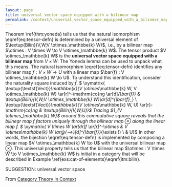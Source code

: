 ```yaml
---
layout: page
title: universal vector space equipped with a bilinear map
permalink: /context/universal_vector_space_equipped_with_a_bilinear_map
---
```

Theorem \ref{thm:yoneda} tells us that the natural isomorphism \eqref{eq:tensor-defn} is determined by a universal element of $\textup{Bilin}(V,W;V \otimes_\mathbbe{k} W)$, i.e., by a bilinear map $\otimes : V \times W \to V \otimes_\mathbbe{k} W$. The tensor product $V \otimes_\mathbbe{k} W$ is the **universal vector space equipped with a bilinear map** from $V \times W$. The Yoneda lemma can be used to unpack what this means. The natural isomorphism \eqref{eq:tensor-defn} identifies any bilinear map $f : V \times W \to U$ with a linear map $\bar{f} : V \otimes_\mathbbe{k} W \to U$. To understand this identification, consider the naturality square induced by $\bar{f}$.
$ \xymatrix{ \textup{\textsf{Vect}}_\mathbbe{k}(V \otimes_\mathbbe{k} W, V \otimes_\mathbbe{k} W) \ar[r]^-\mathrm{co}ng \ar[d]_{\bar{f}_*} & \textup{Bilin}(V,W;V \otimes_\mathbbe{k} W)\ar[d]^{\bar{f}_*} \\ \textup{\textsf{Vect}}_\mathbbe{k}(V \otimes_\mathbbe{k} W, U)  \ar[r]_-\mathrm{co}ng &  \textup{Bilin}(V,W;U)}$ Tracing $1_{V \otimes_\mathbbe{k} W}$ around this commutative square reveals that the bilinear map $f$ factors uniquely through the bilinear map $\otimes$ along the linear map $\bar{f}$.
$ \xymatrix{ V \times W \ar[dr]_f \ar[r]^-\otimes & V \otimes_\mathbbe{k} W \ar@{-->}[d]^{\bar{f}}_{\exists !} \\ & U}$
In other words, the bijection \eqref{eq:tensor-defn} is implemented by composing a linear map $V \otimes_\mathbbe{k} W \to U$ with the universal bilinear map $\otimes$. This universal property tells us that the bilinear map $\otimes : V \times W \to V \otimes_\mathbbe{k} W$ is initial in a category that will be described in Example \ref{exs:cat-of-elements}\eqref{itm:bilin}.

SUGGESTION: universal vector space

From [Category Theory in Context](https://mathgloss.github.io/MathGloss/context.html)